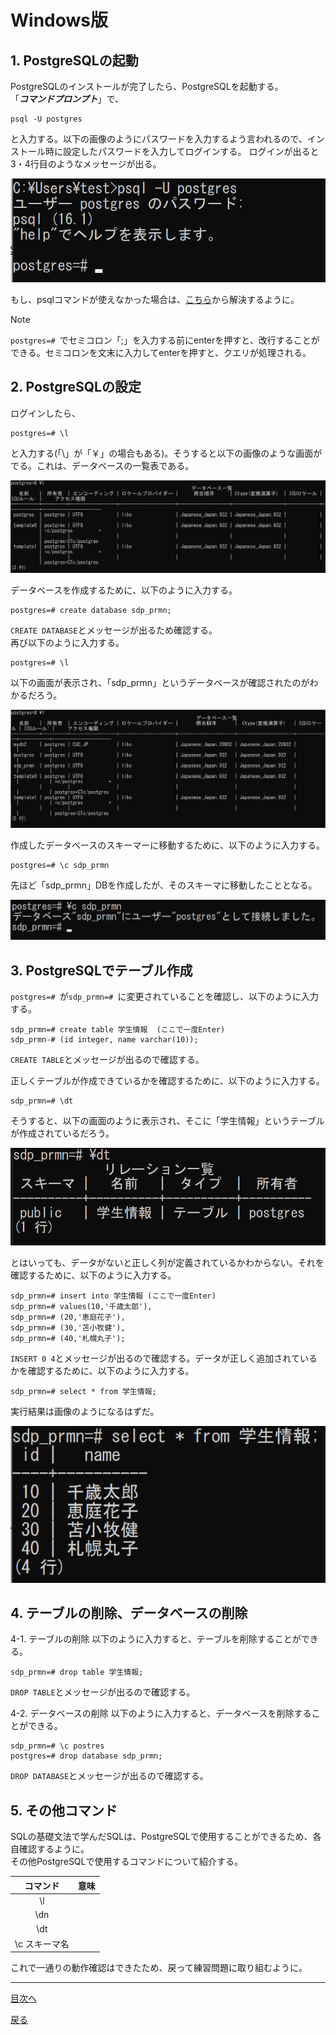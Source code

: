 # Windows版

## 1. PostgreSQLの起動  
PostgreSQLのインストールが完了したら、PostgreSQLを起動する。  
「***コマンドプロンプト***」で、  

```
psql -U postgres
```

と入力する。以下の画像のようにパスワードを入力するよう言われるので、インストール時に設定したパスワードを入力してログインする。 
ログインが出ると3・4行目のようなメッセージが出る。  

<img width="700" src="https://github.com/122yuuki/SDP_DB/blob/main/Section_2/sql_db/sql_1.png">

もし、psqlコマンドが使えなかった場合は、[こちら](https://github.com/122yuuki/SDP_DB/blob/main/Section_2/section_2-6.md)から解決するように。 
> [!note]
> `postgres=# `でセミコロン「;」を入力する前にenterを押すと、改行することができる。セミコロンを文末に入力してenterを押すと、クエリが処理される。  

## 2. PostgreSQLの設定
ログインしたら、  

```
postgres=# \l
```

と入力する(「\」が「￥」の場合もある)。そうすると以下の画像のような画面がでる。これは、データベースの一覧表である。  

<img src="https://github.com/122yuuki/SDP_DB/blob/main/Section_2/sql_db/sql_2.png">

データベースを作成するために、以下のように入力する。  

```
postgres=# create database sdp_prmn;
```

`CREATE DATABASE`とメッセージが出るため確認する。  
再び以下のように入力する。  

```
postgres=# \l
```

以下の画面が表示され、「sdp_prmn」というデータベースが確認されたのがわかるだろう。 

<img src="https://github.com/122yuuki/SDP_DB/blob/main/Section_2/sql_db/sql_5.png">

作成したデータベースのスキーマーに移動するために、以下のように入力する。 

```
postgres=# \c sdp_prmn
```

先ほど「sdp_prmn」DBを作成したが、そのスキーマに移動したこととなる。

<img src="https://github.com/122yuuki/SDP_DB/blob/main/Section_2/sql_db/sql_6.png">

## 3. PostgreSQLでテーブル作成
`postgres=# `が`sdp_prmn=# `に変更されていることを確認し、以下のように入力する。  

```
sdp_prmn=# create table 学生情報  (ここで一度Enter)
sdp_prmn-# (id integer, name varchar(10));
```

`CREATE TABLE`とメッセージが出るので確認する。  

正しくテーブルが作成できているかを確認するために、以下のように入力する。  

```
sdp_prmn=# \dt
```

そうすると、以下の画面のように表示され、そこに「学生情報」というテーブルが作成されているだろう。

<img src="https://github.com/122yuuki/SDP_DB/blob/main/Section_2/sql_db/sql_9.png">

とはいっても、データがないと正しく列が定義されているかわからない。それを確認するために、以下のように入力する。  

```
sdp_prmn=# insert into 学生情報 (ここで一度Enter)
sdp_prmn=# values(10,'千歳太郎'),
sdp_prmn=# (20,'恵庭花子'),
sdp_prmn=# (30,'苫小牧健'),
sdp_prmn=# (40,'札幌丸子');
```

`INSERT 0 4`とメッセージが出るので確認する。データが正しく追加されているかを確認するために、以下のように入力する。  

```
sdp_prmn=# select * from 学生情報;
```

実行結果は画像のようになるはずだ。

<img src="https://github.com/122yuuki/SDP_DB/blob/main/Section_2/sql_db/sql_11.png">

## 4. テーブルの削除、データベースの削除

4-1. テーブルの削除
以下のように入力すると、テーブルを削除することができる。

```
sdp_prmn=# drop table 学生情報;
```

`DROP TABLE`とメッセージが出るので確認する。    

4-2. データベースの削除
以下のように入力すると、データベースを削除することができる。

```
sdp_prmn=# \c postres
postgres=# drop database sdp_prmn;
```

`DROP DATABASE`とメッセージが出るので確認する。

## 5. その他コマンド

SQLの基礎文法で学んだSQLは、PostgreSQLで使用することができるため、各自確認するように。  
その他PostgreSQLで使用するコマンドについて紹介する。  

| コマンド | 意味 |
|:---:|:---:|
| \l ||
| \dn ||
| \dt ||
| \c スキーマ名 ||

これで一通りの動作確認はできたため、戻って練習問題に取り組むように。  

___

[目次へ](https://github.com/122yuuki/SDP_DB/blob/main/README.md)

[戻る](https://github.com/122yuuki/SDP_DB/blob/main/Section_2/section_2-4.md)
